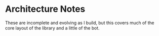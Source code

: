 # Architecture Notes

These are incomplete and evolving as I build, but this covers
much of the core layout of the library and a little of the bot.
